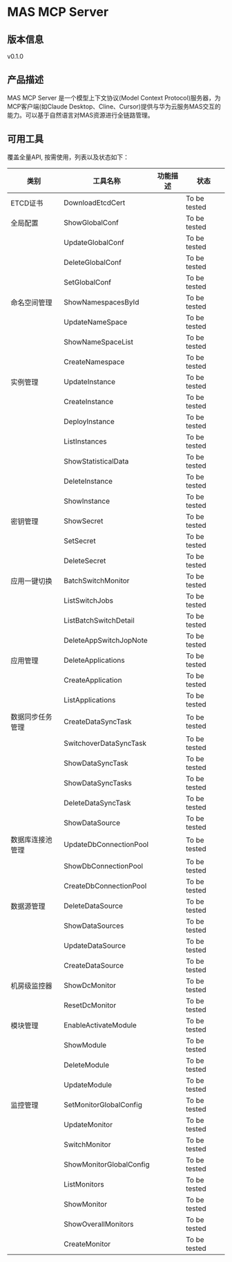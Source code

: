 # MAS MCP Server 

## 版本信息
v0.1.0

## 产品描述

MAS MCP Server 是一个模型上下文协议(Model Context Protocol)服务器，为MCP客户端(如Claude Desktop、Cline、Cursor)提供与华为云服务MAS交互的能力。可以基于自然语言对MAS资源进行全链路管理。

## 可用工具
覆盖全量API, 按需使用，列表以及状态如下：

| 类别 | 工具名称 | 功能描述 | 状态 |
| --- | --- | --- | --- |
| ETCD证书 | DownloadEtcdCert |  | To be tested |
| 全局配置 | ShowGlobalConf |  | To be tested |
|  | UpdateGlobalConf |  | To be tested |
|  | DeleteGlobalConf |  | To be tested |
|  | SetGlobalConf |  | To be tested |
| 命名空间管理 | ShowNamespacesById |  | To be tested |
|  | UpdateNameSpace |  | To be tested |
|  | ShowNameSpaceList |  | To be tested |
|  | CreateNamespace |  | To be tested |
| 实例管理 | UpdateInstance |  | To be tested |
|  | CreateInstance |  | To be tested |
|  | DeployInstance |  | To be tested |
|  | ListInstances |  | To be tested |
|  | ShowStatisticalData |  | To be tested |
|  | DeleteInstance |  | To be tested |
|  | ShowInstance |  | To be tested |
| 密钥管理 | ShowSecret |  | To be tested |
|  | SetSecret |  | To be tested |
|  | DeleteSecret |  | To be tested |
| 应用一键切换 | BatchSwitchMonitor |  | To be tested |
|  | ListSwitchJobs |  | To be tested |
|  | ListBatchSwitchDetail |  | To be tested |
|  | DeleteAppSwitchJopNote |  | To be tested |
| 应用管理 | DeleteApplications |  | To be tested |
|  | CreateApplication |  | To be tested |
|  | ListApplications |  | To be tested |
| 数据同步任务管理 | CreateDataSyncTask |  | To be tested |
|  | SwitchoverDataSyncTask |  | To be tested |
|  | ShowDataSyncTask |  | To be tested |
|  | ShowDataSyncTasks |  | To be tested |
|  | DeleteDataSyncTask |  | To be tested |
|  | ShowDataSource |  | To be tested |
| 数据库连接池管理 | UpdateDbConnectionPool |  | To be tested |
|  | ShowDbConnectionPool |  | To be tested |
|  | CreateDbConnectionPool |  | To be tested |
| 数据源管理 | DeleteDataSource |  | To be tested |
|  | ShowDataSources |  | To be tested |
|  | UpdateDataSource |  | To be tested |
|  | CreateDataSource |  | To be tested |
| 机房级监控器 | ShowDcMonitor |  | To be tested |
|  | ResetDcMonitor |  | To be tested |
| 模块管理 | EnableActivateModule |  | To be tested |
|  | ShowModule |  | To be tested |
|  | DeleteModule |  | To be tested |
|  | UpdateModule |  | To be tested |
| 监控管理 | SetMonitorGlobalConfig |  | To be tested |
|  | UpdateMonitor |  | To be tested |
|  | SwitchMonitor |  | To be tested |
|  | ShowMonitorGlobalConfig |  | To be tested |
|  | ListMonitors |  | To be tested |
|  | ShowMonitor |  | To be tested |
|  | ShowOverallMonitors |  | To be tested |
|  | CreateMonitor |  | To be tested |
